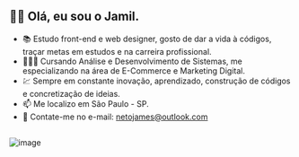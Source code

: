 ## 👋🏽 Olá, eu sou o Jamil.
- 📚 Estudo front-end e web designer, gosto de dar a vida à códigos, traçar metas em estudos e na carreira profissional.
- 👨🏽‍💻 Cursando Análise e Desenvolvimento de Sistemas, me especializando na área de E-Commerce e Marketing Digital.
- 💹 Sempre em constante inovação, aprendizado, construção de códigos e concretização de ideias.
- 📫 Me localizo em São Paulo - SP.
- 📧 Contate-me no e-mail: netojames@outlook.com

##

![image](https://user-images.githubusercontent.com/94498346/142095485-effe98fc-a6e2-408f-aba0-289dda13e5b1.png)

